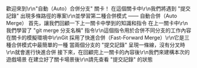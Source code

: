 歡迎來到\r\n"自動（Auto）合併分支" 關卡！
在這個關卡中\r\n我們將遇到 "提交記錄" 出現多條路徑的專案\r\n並學習第二種合併模式 —— 自動合併（Auto Merge）
首先，讓我們回顧一下上一關卡中學到的知識和指令
在上一關卡中\r\n我們學習了 "git merge 分支名稱" 指令\r\n這個指令用於合併不同分支的工作內容
在關卡的模擬環境中\r\nGit 採用了快進合併（Fast-Forward Merge）\r\n它是三種合併模式中最簡單的一種
當兩個分支的 "提交記錄" 呈現一條線，沒有分叉時\r\n就會進行快進合併
接下來，在回顧完上一關卡的內容後\r\n我們來建構本次的遊戲場景
在建立好了關卡場景後\r\n請先查看 "提交記錄" 的狀態